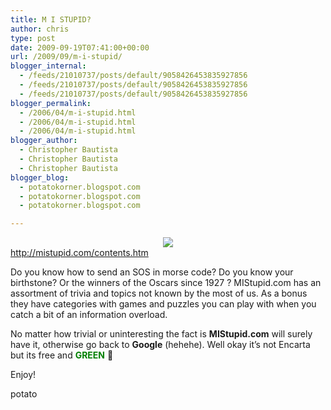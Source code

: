 ```yaml
---
title: M I STUPID?
author: chris
type: post
date: 2009-09-19T07:41:00+00:00
url: /2009/09/m-i-stupid/
blogger_internal:
  - /feeds/21010737/posts/default/9058426453835927856
  - /feeds/21010737/posts/default/9058426453835927856
  - /feeds/21010737/posts/default/9058426453835927856
blogger_permalink:
  - /2006/04/m-i-stupid.html
  - /2006/04/m-i-stupid.html
  - /2006/04/m-i-stupid.html
blogger_author:
  - Christopher Bautista
  - Christopher Bautista
  - Christopher Bautista
blogger_blog:
  - potatokorner.blogspot.com
  - potatokorner.blogspot.com
  - potatokorner.blogspot.com

---
```

<div style="clear: both; text-align: center;">
  <a href="http://4.bp.blogspot.com/_BBS5bkzuLXM/SrSK24922jI/AAAAAAAACgU/g7fUtuiMVUc/s1600-h/mistupidman.gif" style="margin-left: 1em; margin-right: 1em;"><img border="0" src="http://4.bp.blogspot.com/_BBS5bkzuLXM/SrSK24922jI/AAAAAAAACgU/g7fUtuiMVUc/s320/mistupidman.gif" /></a>
</div>

<div>
  <a href="http://mistupid.com/contents.htm" target="_blank">http://mistupid.com/contents.htm</a>
</div>

Do you know how to send an SOS in morse code? Do you know your birthstone? Or the winners of the Oscars since 1927 ? MIStupid.com has an assortment of trivia and topics not known by the most of us. As a bonus they have categories with games and puzzles you can play with when you catch a bit of an information overload.

No matter how trivial or uninteresting the fact is **<span style="font-weight: bold;">MIStupid.com</span>** will surely have it, otherwise go back to **<span style="font-weight: bold;">Google</span>** (hehehe). Well okay it’s not Encarta but its free and **<span style="color: green;"><span style="color: green; font-weight: bold;">GREEN</span></span>** 🙂

Enjoy!

potato